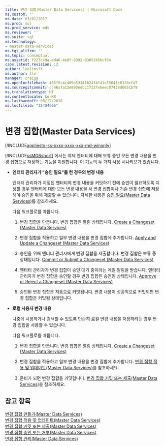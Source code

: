 ```yaml
---
title: 변경 집합(Master Data Services) | Microsoft Docs
ms.custom: ''
ms.date: 03/01/2017
ms.prod: sql
ms.prod_service: mds
ms.reviewer: ''
ms.suite: sql
ms.technology:
- master-data-services
ms.tgt_pltfrm: ''
ms.topic: conceptual
ms.assetid: f227c49a-ed46-4e0f-8992-83093456cf94
caps.latest.revision: 13
author: leolimsft
ms.author: lle
manager: craigg
ms.openlocfilehash: 455f8c4c409a5314fb24f4f41c75641c0128cfa7
ms.sourcegitcommit: cc46afa12e890edbc1733febeec87438d6051bf9
ms.translationtype: HT
ms.contentlocale: ko-KR
ms.lasthandoff: 06/12/2018
ms.locfileid: "35404666"
---
```

# <a name="changesets-master-data-services"></a>변경 집합(Master Data Services)

[!INCLUDE[appliesto-ss-xxxx-xxxx-xxx-md-winonly](../includes/appliesto-ss-xxxx-xxxx-xxx-md-winonly.md)]

  [!INCLUDE[ssMDSshort](../includes/ssmdsshort-md.md)] 에서는 이제 엔터티에 대해 보류 중인 모든 변경 내용을 변경 집합으로 저장하는 기능을 지원합니다. 이 기능의 두 가지 사용 시나리오가 있습니다.  
  
-   **엔터티 관리자가 "승인 필요"를 켠 경우의 변경 내용**  
  
     엔터티 관리자가 지정된 엔터티의 변경 내용을 커밋하기 전에 승인이 필요하도록 지정할 경우 엔터티에 대한 모든 변경 내용을 새 변경 집합이나 기존 변경 집합에 저장해야 승인을 위해 제출할 수 있습니다.  자세한 내용은 [승인 필요&#40;Master Data Services&#41;](../master-data-services/approval-required-master-data-services.md)를 참조하세요.  
  
     다음 워크플로를 따릅니다.  
  
    1.  변경 집합을 만듭니다. 변경 집합은 열림 상태입니다. [Create a Changeset &#40;Master Data Services&#41;](../master-data-services/create-a-changeset-master-data-services.md)  
  
    2.  변경 집합을 적용하고 일부 변경 내용을 변경 집합에 추가합니다. [Apply and Update a Changeset &#40;Master Data Services&#41;](../master-data-services/apply-and-update-a-changeset-master-data-services.md)  
  
    3.  승인을 위해 엔터티 관리자에게 변경 집합을 제출합니다. 변경 집합은 보류 중 상태입니다. [Commit or Submit a Changeset &#40;Master Data Services&#41;](../master-data-services/commit-or-submit-a-changeset-master-data-services.md)  
  
    4.  엔터티 관리자가 변경 집합이 승인 대기 중이라는 메일 알림을 받습니다. 엔터티 관리자가 변경 집합을 승인할 경우 변경 집합은 승인됨 상태입니다. [Approve or Reject a Changeset &#40;Master Data Services&#41;](../master-data-services/approve-or-reject-a-changeset-master-data-services.md)  
  
    5.  승인된 변경 집합은 자동으로 커밋됩니다. 변경 내용이 성공적으로 커밋되면 변경 집합은 커밋됨 상태입니다.  
  
-   **로컬 사용자 변경 내용**  
  
     나중에 사용하거나 검색할 수 있도록 단순히 로컬 변경 내용을 저장하려는 경우 변경 집합을 사용할 수 있습니다.  
  
     다음 워크플로를 따릅니다.  
  
    1.  변경 집합을 만듭니다. 변경 집합은 열림 상태입니다. [Create a Changeset &#40;Master Data Services&#41;](../master-data-services/create-a-changeset-master-data-services.md)  
  
    2.  변경 집합을 적용하고 일부 변경 내용을 변경 집합에 추가합니다. [변경 집합 적용 및 업데이트&#40;Master Data Services&#41;](../master-data-services/apply-and-update-a-changeset-master-data-services.md)를 참조하세요.  
  
    3.  준비가 되면 변경 집합을 커밋합니다. [변경 집합 커밋 또는 제출&#40;Master Data Services&#41;](../master-data-services/commit-or-submit-a-changeset-master-data-services.md)을 참조하세요.  
  
## <a name="see-also"></a>참고 항목  
 [변경 집합 만들기&#40;Master Data Services&#41;](../master-data-services/create-a-changeset-master-data-services.md)   
 [변경 집합 적용 및 업데이트&#40;Master Data Services&#41;](../master-data-services/apply-and-update-a-changeset-master-data-services.md)   
 [변경 집합 커밋 또는 제출&#40;Master Data Services&#41;](../master-data-services/commit-or-submit-a-changeset-master-data-services.md)   
 [변경 집합 승인 또는 거부&#40;Master Data Services&#41;](../master-data-services/approve-or-reject-a-changeset-master-data-services.md)   
 [변경 집합 관리&#40;Master Data Services&#41;](../master-data-services/manage-changesets-master-data-services.md)  
  
  
